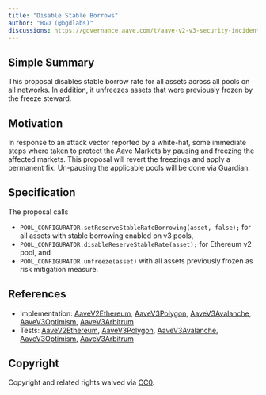 ```yaml
---
title: "Disable Stable Borrows"
author: "BGD (@bgdlabs)"
discussions: https://governance.aave.com/t/aave-v2-v3-security-incident-04-11-2023/15335
---
```


## Simple Summary

This proposal disables stable borrow rate for all assets across all pools on all networks.
In addition, it unfreezes assets that were previously frozen by the freeze steward.

## Motivation

In response to an attack vector reported by a white-hat, some immediate steps where taken to protect the Aave Markets by
pausing and freezing the affected markets.
This proposal will revert the freezings and apply a permanent fix. Un-pausing the applicable pools will be done via Guardian.

## Specification

The proposal calls

- `POOL_CONFIGURATOR.setReserveStableRateBorrowing(asset, false);` for all assets with stable borrowing enabled on v3 pools,
- `POOL_CONFIGURATOR.disableReserveStableRate(asset);` for Ethereum v2 pool, and
- `POOL_CONFIGURATOR.unfreeze(asset)` with all assets previously frozen as risk mitigation measure.

## References

- Implementation: [AaveV2Ethereum](https://github.com/bgd-labs/aave-proposals-v3/blob/d404db088729cc6e6db161251eaf7494e1089e50/src/20231104_Multi_Disable_Stable_Borrows/AaveV2Ethereum_Disable_Stable_Borrows_20231104.sol), [AaveV3Polygon](https://github.com/bgd-labs/aave-proposals-v3/blob/d404db088729cc6e6db161251eaf7494e1089e50/src/20231104_Multi_Disable_Stable_Borrows/AaveV3Polygon_Disable_Stable_Borrows_20231104.sol), [AaveV3Avalanche](https://github.com/bgd-labs/aave-proposals-v3/blob/d404db088729cc6e6db161251eaf7494e1089e50/src/20231104_Multi_Disable_Stable_Borrows/AaveV3Avalanche_Disable_Stable_Borrows_20231104.sol), [AaveV3Optimism](https://github.com/bgd-labs/aave-proposals-v3/blob/d404db088729cc6e6db161251eaf7494e1089e50/src/20231104_Multi_Disable_Stable_Borrows/AaveV3Optimism_Disable_Stable_Borrows_20231104.sol), [AaveV3Arbitrum](https://github.com/bgd-labs/aave-proposals-v3/blob/d404db088729cc6e6db161251eaf7494e1089e50/src/20231104_Multi_Disable_Stable_Borrows/AaveV3Arbitrum_Disable_Stable_Borrows_20231104.sol)
- Tests: [AaveV2Ethereum](https://github.com/bgd-labs/aave-proposals-v3/blob/d404db088729cc6e6db161251eaf7494e1089e50/src/20231104_Multi_Disable_Stable_Borrows/AaveV2Ethereum_Disable_Stable_Borrows_20231104.t.sol), [AaveV3Polygon](https://github.com/bgd-labs/aave-proposals-v3/blob/d404db088729cc6e6db161251eaf7494e1089e50/src/20231104_Multi_Disable_Stable_Borrows/AaveV3Polygon_Disable_Stable_Borrows_20231104.t.sol), [AaveV3Avalanche](https://github.com/bgd-labs/aave-proposals-v3/blob/d404db088729cc6e6db161251eaf7494e1089e50/src/20231104_Multi_Disable_Stable_Borrows/AaveV3Avalanche_Disable_Stable_Borrows_20231104.t.sol), [AaveV3Optimism](https://github.com/bgd-labs/aave-proposals-v3/blob/d404db088729cc6e6db161251eaf7494e1089e50/src/20231104_Multi_Disable_Stable_Borrows/AaveV3Optimism_Disable_Stable_Borrows_20231104.t.sol), [AaveV3Arbitrum](https://github.com/bgd-labs/aave-proposals-v3/blob/d404db088729cc6e6db161251eaf7494e1089e50/src/20231104_Multi_Disable_Stable_Borrows/AaveV3Arbitrum_Disable_Stable_Borrows_20231104.t.sol)

## Copyright

Copyright and related rights waived via [CC0](https://creativecommons.org/publicdomain/zero/1.0/).
